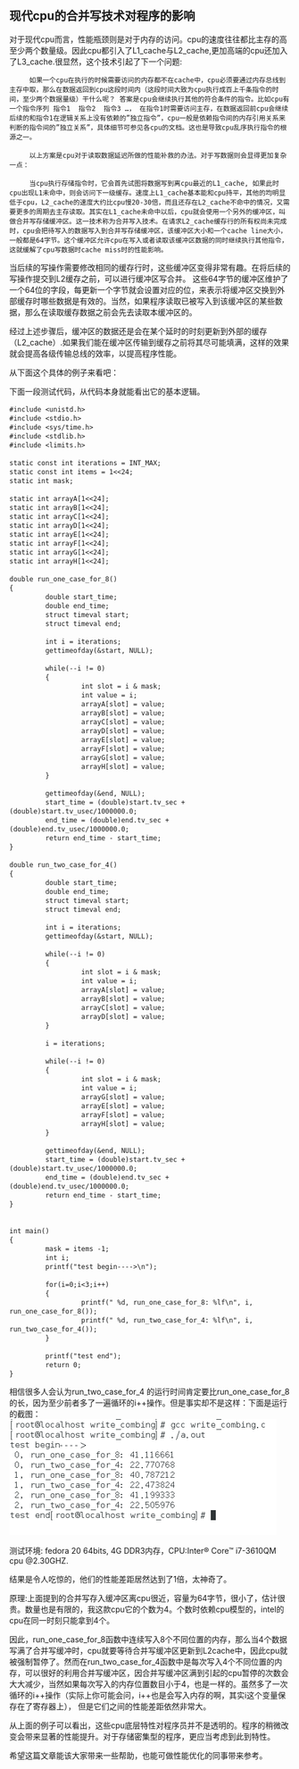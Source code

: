 ## 现代cpu的合并写技术对程序的影响
对于现代cpu而言，性能瓶颈则是对于内存的访问。cpu的速度往往都比主存的高至少两个数量级。因此cpu都引入了L1_cache与L2_cache,更加高端的cpu还加入了L3_cache.很显然，这个技术引起了下一个问题:

         如果一个cpu在执行的时候需要访问的内存都不在cache中，cpu必须要通过内存总线到主存中取，那么在数据返回到cpu这段时间内（这段时间大致为cpu执行成百上千条指令的时间，至少两个数据量级）干什么呢？ 答案是cpu会继续执行其他的符合条件的指令。比如cpu有一个指令序列 指令1  指令2  指令3 …， 在指令1时需要访问主存，在数据返回前cpu会继续后续的和指令1在逻辑关系上没有依赖的”独立指令”，cpu一般是依赖指令间的内存引用关系来判断的指令间的”独立关系”，具体细节可参见各cpu的文档。这也是导致cpu乱序执行指令的根源之一。

         以上方案是cpu对于读取数据延迟所做的性能补救的办法。对于写数据则会显得更加复杂一点：

         当cpu执行存储指令时，它会首先试图将数据写到离cpu最近的L1_cache, 如果此时cpu出现L1未命中，则会访问下一级缓存。速度上L1_cache基本能和cpu持平，其他的均明显低于cpu，L2_cache的速度大约比cpu慢20-30倍，而且还存在L2_cache不命中的情况，又需要更多的周期去主存读取。其实在L1_cache未命中以后，cpu就会使用一个另外的缓冲区，叫做合并写存储缓冲区。这一技术称为合并写入技术。在请求L2_cache缓存行的所有权尚未完成时，cpu会把待写入的数据写入到合并写存储缓冲区，该缓冲区大小和一个cache line大小，一般都是64字节。这个缓冲区允许cpu在写入或者读取该缓冲区数据的同时继续执行其他指令，这就缓解了cpu写数据时cache miss时的性能影响。

当后续的写操作需要修改相同的缓存行时，这些缓冲区变得非常有趣。在将后续的写操作提交到L2缓存之前，可以进行缓冲区写合并。 这些64字节的缓冲区维护了一个64位的字段，每更新一个字节就会设置对应的位，来表示将缓冲区交换到外部缓存时哪些数据是有效的。当然，如果程序读取已被写入到该缓冲区的某些数据，那么在读取缓存数据之前会先去读取本缓冲区的。

经过上述步骤后，缓冲区的数据还是会在某个延时的时刻更新到外部的缓存（L2_cache）.如果我们能在缓冲区传输到缓存之前将其尽可能填满，这样的效果就会提高各级传输总线的效率，以提高程序性能。

从下面这个具体的例子来看吧：

下面一段测试代码，从代码本身就能看出它的基本逻辑。
```text
#include <unistd.h>
#include <stdio.h>
#include <sys/time.h>
#include <stdlib.h>
#include <limits.h>

static const int iterations = INT_MAX;
static const int items = 1<<24;
static int mask;

static int arrayA[1<<24];
static int arrayB[1<<24];
static int arrayC[1<<24];
static int arrayD[1<<24];
static int arrayE[1<<24];
static int arrayF[1<<24];
static int arrayG[1<<24];
static int arrayH[1<<24];

double run_one_case_for_8()
{
         double start_time;
         double end_time;
         struct timeval start;
         struct timeval end;
 
         int i = iterations;
         gettimeofday(&start, NULL);

         while(--i != 0)
         {
                  int slot = i & mask;
                  int value = i;
                  arrayA[slot] = value;
                  arrayB[slot] = value;
                  arrayC[slot] = value;
                  arrayD[slot] = value;
                  arrayE[slot] = value;
                  arrayF[slot] = value;
                  arrayG[slot] = value;
                  arrayH[slot] = value;
         }

         gettimeofday(&end, NULL);
         start_time = (double)start.tv_sec + (double)start.tv_usec/1000000.0;
         end_time = (double)end.tv_sec + (double)end.tv_usec/1000000.0;
         return end_time - start_time;
}

double run_two_case_for_4()
{
         double start_time;
         double end_time;
         struct timeval start;
         struct timeval end;

         int i = iterations;
         gettimeofday(&start, NULL);

         while(--i != 0)
         {
                  int slot = i & mask;
                  int value = i;
                  arrayA[slot] = value;
                  arrayB[slot] = value;
                  arrayC[slot] = value;
                  arrayD[slot] = value;
         }

         i = iterations;
         
         while(--i != 0)
         {
                  int slot = i & mask;
                  int value = i;
                  arrayG[slot] = value;
                  arrayE[slot] = value;
                  arrayF[slot] = value;
                  arrayH[slot] = value;
         }

         gettimeofday(&end, NULL);
         start_time = (double)start.tv_sec + (double)start.tv_usec/1000000.0;
         end_time = (double)end.tv_sec + (double)end.tv_usec/1000000.0;
         return end_time - start_time;
}


int main()
{
         mask = items -1;
         int i;
         printf("test begin---->\n"); 

         for(i=0;i<3;i++)
         {
                  printf(" %d, run_one_case_for_8: %lf\n", i, run_one_case_for_8());
                  printf(" %d, run_two_case_for_4: %lf\n", i, run_two_case_for_4());
         }

         printf("test end");
         return 0;
}
```
相信很多人会认为run_two_case_for_4 的运行时间肯定要比run_one_case_for_8的长，因为至少前者多了一遍循环的i++操作。但是事实却不是这样：下面是运行的截图：
![cpu乱序执行根源](../resource/jvm/jvm-cpu乱序执行根源.png)

测试环境: fedora 20 64bits, 4G DDR3内存，CPU:Inter® Core™ i7-3610QM cpu @2.30GHZ.

结果是令人吃惊的，他们的性能差距居然达到了1倍，太神奇了。

原理:上面提到的合并写存入缓冲区离cpu很近，容量为64字节，很小了，估计很贵。数量也是有限的，我这款cpu它的个数为4。个数时依赖cpu模型的，intel的cpu在同一时刻只能拿到4个。

因此，run_one_case_for_8函数中连续写入8个不同位置的内存，那么当4个数据写满了合并写缓冲时，cpu就要等待合并写缓冲区更新到L2cache中，因此cpu就被强制暂停了。然而在run_two_case_for_4函数中是每次写入4个不同位置的内存，可以很好的利用合并写缓冲区，因合并写缓冲区满到引起的cpu暂停的次数会大大减少，当然如果每次写入的内存位置数目小于4，也是一样的。虽然多了一次循环的i++操作（实际上你可能会问，i++也是会写入内存的啊，其实i这个变量保存在了寄存器上）， 但是它们之间的性能差距依然非常大。

从上面的例子可以看出，这些cpu底层特性对程序员并不是透明的。程序的稍微改变会带来显著的性能提升。对于存储密集型的程序，更应当考虑到此到特性。

希望这篇文章能该大家带来一些帮助，也能可做性能优化的同事带来参考。